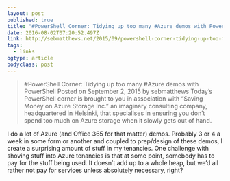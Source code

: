 ```yaml
---
layout: post 
published: true 
title: "#PowerShell Corner: Tidying up too many #Azure demos with PowerShell – Seb 2.0" 
date: 2016-08-02T07:20:52.497Z 
link: http://sebmatthews.net/2015/09/powershell-corner-tidying-up-too-many-azure-demos/ 
tags:
  - links
ogtype: article 
bodyclass: post 
---
```


> #PowerShell Corner: Tidying up too many #Azure demos with PowerShell
Posted on September 2, 2015 by sebmatthews
Today’s PowerShell corner is brought to you in association with “Saving Money on Azure Storage Inc.” an imaginary consulting company, headquartered in Helsinki, that specialises in ensuring you don’t spend too much on Azure storage when it slowly gets out of hand.

I do a lot of Azure (and Office 365 for that matter) demos. Probably 3 or 4 a week in some form or another and coupled to prep/design of these demos, I create a surprising amount of stuff in my tenancies. One challenge with shoving stuff into Azure tenancies is that at some point, somebody has to pay for the stuff being used. It doesn’t add up to a whole heap, but we’d all rather not pay for services unless absolutely necessary, right?